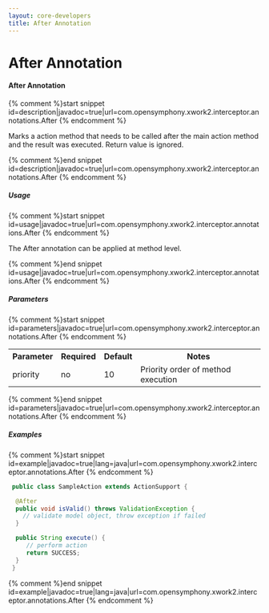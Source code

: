 ```yaml
---
layout: core-developers
title: After Annotation
---
```


# After Annotation

#### After Annotation



{% comment %}start snippet id=description|javadoc=true|url=com.opensymphony.xwork2.interceptor.annotations.After {% endcomment %}
<p> Marks a action method that needs to be called after the main action method and the result was
 executed. Return value is ignored.
</p>
{% comment %}end snippet id=description|javadoc=true|url=com.opensymphony.xwork2.interceptor.annotations.After {% endcomment %}

##### Usage



{% comment %}start snippet id=usage|javadoc=true|url=com.opensymphony.xwork2.interceptor.annotations.After {% endcomment %}
<p> The After annotation can be applied at method level.

</p>
{% comment %}end snippet id=usage|javadoc=true|url=com.opensymphony.xwork2.interceptor.annotations.After {% endcomment %}

##### Parameters



{% comment %}start snippet id=parameters|javadoc=true|url=com.opensymphony.xwork2.interceptor.annotations.After {% endcomment %}
<p> <table class='confluenceTable' summary=''>
 <tr>
 <th class='confluenceTh'> Parameter </th>
 <th class='confluenceTh'> Required </th>
 <th class='confluenceTh'> Default </th>
 <th class='confluenceTh'> Notes </th>
 </tr>
 <tr>
 <td class='confluenceTd'>priority</td>
 <td class='confluenceTd'>no</td>
 <td class='confluenceTd'>10</td>
 <td class='confluenceTd'>Priority order of method execution</td>
 </tr>
 </table>
</p>
{% comment %}end snippet id=parameters|javadoc=true|url=com.opensymphony.xwork2.interceptor.annotations.After {% endcomment %}

##### Examples



{% comment %}start snippet id=example|javadoc=true|lang=java|url=com.opensymphony.xwork2.interceptor.annotations.After {% endcomment %}

```java
 public class SampleAction extends ActionSupport {

  @After
  public void isValid() throws ValidationException {
    // validate model object, throw exception if failed
  }

  public String execute() {
     // perform action
     return SUCCESS;
  }
 }

```

{% comment %}end snippet id=example|javadoc=true|lang=java|url=com.opensymphony.xwork2.interceptor.annotations.After {% endcomment %}